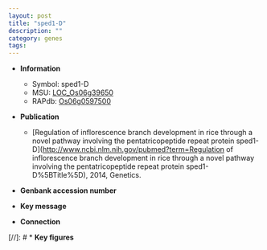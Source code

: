```yaml
---
layout: post
title: "sped1-D"
description: ""
category: genes
tags: 
---
```


* **Information**  
    + Symbol: sped1-D  
    + MSU: [LOC_Os06g39650](http://rice.plantbiology.msu.edu/cgi-bin/ORF_infopage.cgi?orf=LOC_Os06g39650)  
    + RAPdb: [Os06g0597500](http://rapdb.dna.affrc.go.jp/viewer/gbrowse_details/irgsp1?name=Os06g0597500)  

* **Publication**  
    + [Regulation of inflorescence branch development in rice through a novel pathway involving the pentatricopeptide repeat protein sped1-D](http://www.ncbi.nlm.nih.gov/pubmed?term=Regulation of inflorescence branch development in rice through a novel pathway involving the pentatricopeptide repeat protein sped1-D%5BTitle%5D), 2014, Genetics.

* **Genbank accession number**  

* **Key message**  

* **Connection**  

[//]: # * **Key figures**  


